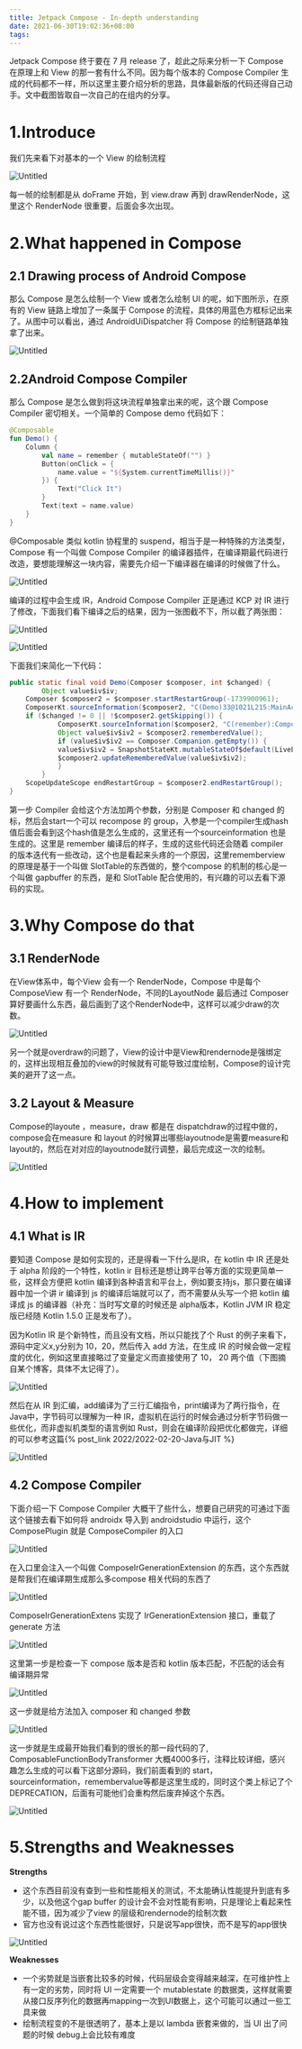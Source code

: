 ```yaml
---
title: Jetpack Compose - In-depth understanding
date: 2021-06-30T19:02:36+08:00
tags:
---
```



Jetpack Compose 终于要在 7 月 release 了，趁此之际来分析一下 Compose 在原理上和 View 的那一套有什么不同。因为每个版本的 Compose Compiler 生成的代码都不一样，所以这里主要介绍分析的思路，具体最新版的代码还得自己动手。文中截图皆取自一次自己的在组内的分享。

<!-- more -->

# 1.Introduce

我们先来看下对基本的一个 View 的绘制流程

![Untitled](Untitled.png)

每一帧的绘制都是从 doFrame 开始，到 view.draw 再到 drawRenderNode，这里这个 RenderNode 很重要，后面会多次出现。

# 2.What happened in Compose

## 2.1 **Drawing process of Android Compose**

那么 Compose 是怎么绘制一个 View 或者怎么绘制 UI 的呢，如下图所示，在原有的 View 链路上增加了一条属于 Compose 的流程，具体的用蓝色方框标记出来了。从图中可以看出，通过 AndroidUiDispatcher 将 Compose 的绘制链路单独拿了出来。

![Untitled](Untitled_1.png)

## 2.2**Android Compose Compiler**

那么 Compose 是怎么做到将这块流程单独拿出来的呢，这个跟 Compose Compiler 密切相关。一个简单的 Compose demo 代码如下：

```kotlin
@Composable
fun Demo() {
    Column {
        val name = remember { mutableStateOf("") }
        Button(onClick = {
            name.value = "${System.currentTimeMillis()}"
        }) {
            Text("Click It")
        }
        Text(text = name.value)
    }
}
```

@Composable 类似 kotlin 协程里的 suspend，相当于是一种特殊的方法类型，Compose 有一个叫做 Compose Compiler 的编译器插件，在编译期最代码进行改造，要想能理解这一块内容，需要先介绍一下编译器在编译的时候做了什么。

![Untitled](Untitled_2.png)

编译的过程中会生成 IR，Android Compose Compiler 正是通过 KCP 对 IR 进行了修改，下面我们看下编译之后的结果，因为一张图截不下，所以截了两张图：

![Untitled](Untitled_3.png)

![Untitled](Untitled_4.png)

下面我们来简化一下代码：

```java
public static final void Demo(Composer $composer, int $changed) {
		Object value$iv$iv;
    Composer $composer2 = $composer.startRestartGroup(-1739900961);
    ComposerKt.sourceInformation($composer2, "C(Demo)33@1021L215:MainActivity.kt#ffoge4");
    if ($changed != 0 || !$composer2.getSkipping()) {
			ComposerKt.sourceInformation($composer2, "C(remember):Composables.kt#9igjgp");
			Object value$iv$iv2 = $composer2.rememberedValue();
			if (value$iv$iv2 == Composer.Companion.getEmpty()) {
		    value$iv$iv2 = SnapshotStateKt.mutableStateOf$default(LiveLiterals$MainActivityKt.INSTANCE.m2627x489236c1(), null, 2, null);
		    $composer2.updateRememberedValue(value$iv$iv2);
			}
		}
    ScopeUpdateScope endRestartGroup = $composer2.endRestartGroup();
}
```

第一步 Compiler 会给这个方法加两个参数，分别是 Composer 和 changed 的标，然后会start一个可以 recompose 的 group，入参是一个compiler生成hash值后面会看到这个hash值是怎么生成的，这里还有一个sourceinformation 也是生成的。这里是 remember 编译后的样子，生成的这些代码还会随着 compiler 的版本迭代有一些改动，这个也是看起来头疼的一个原因，这里rememberview 的原理是基于一个叫做 SlotTable的东西做的，整个compose 的机制的核心是一个叫做 gapbuffer 的东西，是和 SlotTable 配合使用的，有兴趣的可以去看下源码的实现。

# 3.Why Compose do that

## 3.1 **RenderNode**

在View体系中，每个View 会有一个 RenderNode，Compose 中是每个 ComposeView 有一个 RenderNode，不同的LayoutNode 最后通过 Composer 算好要画什么东西，最后画到了这个RenderNode中，这样可以减少draw的次数。

![Untitled](Untitled_5.png)

另一个就是overdraw的问题了，View的设计中是View和rendernode是强绑定的，这样出现相互叠加的view的时候就有可能导致过度绘制，Compose的设计完美的避开了这一点。

## 3.2 **Layout & Measure**

Compose的layoute ，measure，draw 都是在 dispatchdraw的过程中做的，compose会在measure 和 layout 的时候算出哪些layoutnode是需要measure和layout的，然后在对对应的layoutnode就行调整，最后完成这一次的绘制。

![Untitled](Untitled_6.png)

# 4.How to implement

## 4.1 **What is IR**

要知道 Compose 是如何实现的，还是得看一下什么是IR，在 kotlin 中 IR 还是处于 alpha 阶段的一个特性，kotlin ir 目标还是想让跨平台等方面的实现更简单一些，这样会方便把 kotlin 编译到各种语言和平台上，例如要支持js，那只要在编译器中加一个讲 ir 编译到 js 的编译后端就可以了，而不需要从头写一个把 kotlin 编译成 js 的编译器（补充：当时写文章的时候还是 alpha版本，Kotlin JVM IR 稳定版已经随 Kotlin 1.5.0 正是发布了）。

因为Kotlin IR 是个新特性，而且没有文档，所以只能找了个 Rust 的例子来看下，源码中定义x,y分别为 10，20，然后传入 add 方法，在生成 IR 的时候会做一定程度的优化，例如这里直接略过了变量定义而直接使用了 10， 20 两个值（下图摘自某个博客，具体不太记得了）。

![Untitled](Untitled_7.png)

然后在从 IR 到汇编，add编译为了三行汇编指令，print编译为了两行指令，在Java中，字节码可以理解为一种 IR，虚拟机在运行的时候会通过分析字节码做一些优化，而非虚拟机类型的语言例如 Rust，则会在编译阶段把优化都做完，详细的可以参考这篇{% post_link 2022/2022-02-20-Java与JIT %}

![Untitled](Untitled_8.png)

## 4.2 **Compose Compiler**

下面介绍一下 Compose Compiler 大概干了些什么，想要自己研究的可通过下面这个链接去看下如何将 androidx 导入到 androidstudio 中运行，这个 ComposePlugin 就是 ComposeCompiler 的入口

![Untitled](Untitled_9.png)

在入口里会注入一个叫做 ComposeIrGenerationExtension 的东西，这个东西就是帮我们在编译期生成那么多compose 相关代码的东西了

![Untitled](Untitled_10.png)

ComposeIrGenerationExtens 实现了 IrGenerationExtension 接口，重载了 generate 方法

![Untitled](Untitled_11.png)

这里第一步是检查一下 compose 版本是否和 kotlin 版本匹配，不匹配的话会有编译期异常

![Untitled](Untitled_12.png)

这一步就是给方法加入 composer 和 changed 参数

![Untitled](Untitled_13.png)

这一步就是生成最开始我们看到的很长的那一段代码的了, ComposableFunctionBodyTransformer 大概4000多行，注释比较详细，感兴趣怎么生成的可以看下这部分源码，我们前面看到的 start，sourceinformation，remembervalue等都是这里生成的，同时这个类上标记了个DEPRECATION，后面有可能他们会重构然后废弃掉这个东西。

![Untitled](Untitled_14.png)

# 5.Strengths and Weaknesses

**Strengths**

- 这个东西目前没有查到一些和性能相关的测试，不太能确认性能提升到底有多少，以及他这个gap buffer 的设计会不会对性能有影响，只是理论上看起来性能不错，因为减少了view 的层级和rendernode的绘制次数
- 官方也没有说过这个东西性能很好，只是说写app很快，而不是写的app很快

![Untitled](Untitled_15.png)

**Weaknesses**

- 一个劣势就是当嵌套比较多的时候，代码层级会变得越来越深，在可维护性上有一定的劣势，同时将 UI 一定需要一个 mutablestate 的数据类，这样就需要从接口反序列化的数据再mapping一次到UI数据上，这个可能可以通过一些工具来做
- 绘制流程变的不是很透明了，基本上是以 lambda 嵌套来做的，当 UI 出了问题的时候 debug上会比较有难度

